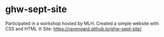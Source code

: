 # ghw-sept-site
Participated in a workshop hosted by MLH.
Created a simple website with CSS and HTML :nerd_face:
Site: https://ravengard.github.io/ghw-sept-site/
